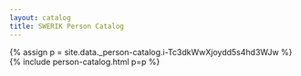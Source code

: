```yaml
---
layout: catalog
title: SWERIK Person Catalog
---
```

{% assign p = site.data._person-catalog.i-Tc3dkWwXjoydd5s4hd3WJw %}
{% include person-catalog.html p=p %}

